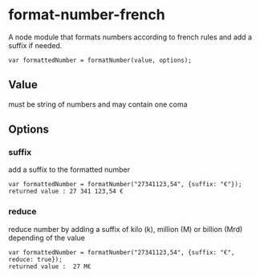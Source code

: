 # format-number-french
A node module that formats numbers according to french rules and add a suffix if needed.

```
var formattedNumber = formatNumber(value, options);
```

## Value
must be string of numbers and may contain one coma 

## Options
### suffix
add a suffix to the formatted number
```
var formattedNumber = formatNumber("27341123,54", {suffix: "€"});
returned value : 27 341 123,54 €
```
### reduce
reduce number by adding a suffix of kilo (k), million (M) or billion (Mrd) depending of the value
```
var formattedNumber = formatNumber("27341123,54", {suffix: "€", reduce: true});
returned value :  27 M€
```

